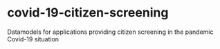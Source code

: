 # covid-19-citizen-screening
Datamodels for applications providing citizen screening in the pandemic Covid-19 situation
